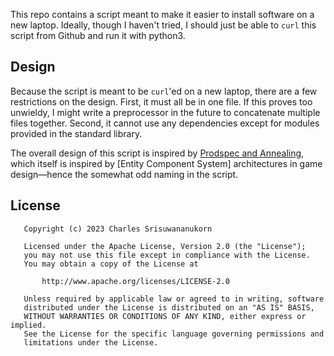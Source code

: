 This repo contains a script meant to make it easier to install software on a new laptop. Ideally, though I haven't tried, I should just be able to `curl` this script from Github and run it with python3.

## Design
Because the script is meant to be `curl`'ed on a new laptop, there are a few restrictions on the design. First, it must all be in one file. If this proves too unwieldy, I might write a preprocessor in the future to concatenate multiple files together. Second, it cannot use any dependencies except for modules provided in the standard library.

The overall design of this script is inspired by [Prodspec and Annealing](https://www.usenix.org/publications/loginonline/prodspec-and-annealing-intent-based-actuation-google-production), which itself is inspired by [Entity Component System] architectures in game design—hence the somewhat odd naming in the script.

## License
```
   Copyright (c) 2023 Charles Srisuwananukorn

   Licensed under the Apache License, Version 2.0 (the "License");
   you may not use this file except in compliance with the License.
   You may obtain a copy of the License at

       http://www.apache.org/licenses/LICENSE-2.0

   Unless required by applicable law or agreed to in writing, software
   distributed under the License is distributed on an "AS IS" BASIS,
   WITHOUT WARRANTIES OR CONDITIONS OF ANY KIND, either express or implied.
   See the License for the specific language governing permissions and
   limitations under the License.
```
